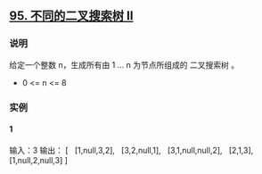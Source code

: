 ## [95. 不同的二叉搜索树 II](https://leetcode-cn.com/problems/unique-binary-search-trees-ii/)

### 说明
给定一个整数 n，生成所有由 1 ... n 为节点所组成的 二叉搜索树 。

* 0 <= n <= 8

### 实例
#### 1
输入：3
输出：
[
  [1,null,3,2],
  [3,2,null,1],
  [3,1,null,null,2],
  [2,1,3],
  [1,null,2,null,3]
]